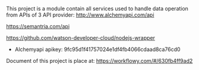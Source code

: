 This project is a module contain all services used to handle data operation from APIs of 3 API provider:
http://www.alchemyapi.com/api

https://semantria.com/api

https://github.com/watson-developer-cloud/nodejs-wrapper

- Alchemyapi
    apikey: 9fc95d1f41757024e1df4fb4066cdaad8ca76cd0

Document of this project is place at: https://workflowy.com/#/630fb4ff9ad2